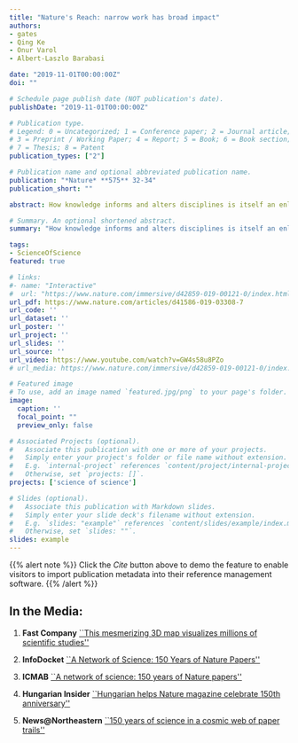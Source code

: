 ```yaml
---
title: "Nature's Reach: narrow work has broad impact"
authors:
- gates
- Qing Ke
- Onur Varol
- Albert-Laszlo Barabasi

date: "2019-11-01T00:00:00Z"
doi: ""

# Schedule page publish date (NOT publication's date).
publishDate: "2019-11-01T00:00:00Z"

# Publication type.
# Legend: 0 = Uncategorized; 1 = Conference paper; 2 = Journal article;
# 3 = Preprint / Working Paper; 4 = Report; 5 = Book; 6 = Book section;
# 7 = Thesis; 8 = Patent
publication_types: ["2"]

# Publication name and optional abbreviated publication name.
publication: "*Nature* **575** 32-34"
publication_short: ""

abstract: How knowledge informs and alters disciplines is itself an enlightening, and vibrant field. This type of meta research into new findings, insights, conceptual frameworks and techniques is important, among other things, for policymakers who fund research in the hope of tackling society’s most pressing challenges, which inevitably span disciplines.

# Summary. An optional shortened abstract.
summary: "How knowledge informs and alters disciplines is itself an enlightening, and vibrant field. This type of meta research into new findings, insights, conceptual frameworks and techniques is important, among other things, for policymakers who fund research in the hope of tackling society’s most pressing challenges, which inevitably span disciplines."

tags:
- ScienceOfScience
featured: true

# links:
#- name: "Interactive"
#  url: "https://www.nature.com/immersive/d42859-019-00121-0/index.html "
url_pdf: https://www.nature.com/articles/d41586-019-03308-7
url_code: ''
url_dataset: ''
url_poster: ''
url_project: ''
url_slides: ''
url_source: ''
url_video: https://www.youtube.com/watch?v=GW4s58u8PZo
# url_media: https://www.nature.com/immersive/d42859-019-00121-0/index.html

# Featured image
# To use, add an image named `featured.jpg/png` to your page's folder. 
image:
  caption: ''
  focal_point: ""
  preview_only: false

# Associated Projects (optional).
#   Associate this publication with one or more of your projects.
#   Simply enter your project's folder or file name without extension.
#   E.g. `internal-project` references `content/project/internal-project/index.md`.
#   Otherwise, set `projects: []`.
projects: ['science of science']

# Slides (optional).
#   Associate this publication with Markdown slides.
#   Simply enter your slide deck's filename without extension.
#   E.g. `slides: "example"` references `content/slides/example/index.md`.
#   Otherwise, set `slides: ""`.
slides: example
---
```


{{% alert note %}}
Click the *Cite* button above to demo the feature to enable visitors to import publication metadata into their reference management software.
{{% /alert %}}

In the Media:
--------
1. **Fast Company** [``This mesmerizing 3D map visualizes millions of scientific studies''](https://www.fastcompany.com/90427630/this-mesmerizing-image-charts-millions-of-scientific-studies-over-150-years )

2. **InfoDocket** [``A Network of Science: 150 Years of Nature Papers''](https://www.infodocket.com/2019/11/11/video-a-network-of-science-150-years-of-nature-papers/ )

3. **ICMAB** [``A network of science: 150 years of Nature papers''](https://icmab.es/a-network-of-science-150-years-of-nature-papers )

4. **Hungarian Insider** [``Hungarian helps Nature magazine celebrate 150th anniversary'' ](https://hungarianinsider.com/hungarian-helps-nature-magazine-celebrate-150th-anniversary-2856/ )

5. **News@Northeastern** [``150 years of science in a cosmic web of paper trails'' ](https://news.northeastern.edu/2019/11/13/a-cosmic-data-visualization-celebrates-science-journal-natures-150-year-anniversary/ )

